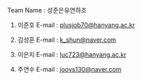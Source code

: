 Team Name : 성준은유연하조

1. 이준호
E-mail : plusjob70@hanyang.ac.kr

2. 김성훈
E-mail : k_shun@naver.com

3. 이은지
E-mail : luc723@hanyang.ac.kr

4. 주연수
E-mail : jooys130@naver.com
